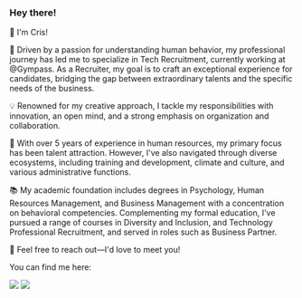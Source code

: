 ### Hey there!

<!--
**mullercr/mullercr** is a ✨ _special_ ✨ repository because its `README.md` (this file) appears on your GitHub profile.

Here are some ideas to get you started:

- 🔭 I’m currently working on ...
- 🌱 I’m currently learning ...
- 👯 I’m looking to collaborate on ...
- 🤔 I’m looking for help with ...
- 💬 Ask me about ...
- 📫 How to reach me: ...
- 😄 Pronouns: ...
- ⚡ Fun fact: ...
-->

👋 I'm Cris!

🧠 Driven by a passion for understanding human behavior, my professional journey has led me to specialize in Tech Recruitment, currently working at @Gympass. As a Recruiter, my goal is to craft an exceptional experience for candidates, bridging the gap between extraordinary talents and the specific needs of the business.

💡 Renowned for my creative approach, I tackle my responsibilities with innovation, an open mind, and a strong emphasis on organization and collaboration.

💼 With over 5 years of experience in human resources, my primary focus has been talent attraction. However, I've also navigated through diverse ecosystems, including training and development, climate and culture, and various administrative functions.

📚 My academic foundation includes degrees in Psychology, Human Resources Management, and Business Management with a concentration on behavioral competencies. Complementing my formal education, I've pursued a range of courses in Diversity and Inclusion, and Technology Professional Recruitment, and served in roles such as Business Partner.

🙏 Feel free to reach out—I'd love to meet you!

You can find me here: <div><a href="https://www.linkedin.com/in/cristinemuller" target="_blank"><img loading="lazy" src="https://img.shields.io/badge/-LinkedIn-%230077B5?style=for-the-badge&logo=linkedin&logoColor=white" target="_blank"></a> <a href = "mailto:cristine.muller@gympass.com"><img loading="lazy" src="https://img.shields.io/badge/Gmail-D14836?style=for-the-badge&logo=gmail&logoColor=white" target="_blank"></a>
  
</div>
